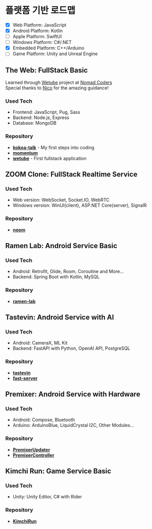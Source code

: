 # 플랫폼 기반 로드맵

- [x] Web Platform: JavaScript
- [x] Android Platform: Kotlin
- [ ] Apple Platform: SwiftUI
- [ ] Windows Platform: C#/.NET
- [x] Embedded Platform: C++/Arduino
- [ ] Game Platform: Unity and Unreal Engine

## The Web: FullStack Basic

Learned through [Wetube](https://github.com/yurucoder/wetube) project at [Nomad Coders](https://nomadcoders.co/wetube)  
Special thanks to [Nico](https://github.com/serranoarevalo) for the amazing guidance!

### Used Tech

- Frontend: JavaScript, Pug, Sass
- Backend: Node.js, Express
- Database: MongoDB

### Repository

- [**kokoa-talk**](https://github.com/yurucoder/kokoa-talk) - My first steps into coding
- [**momentum**](https://github.com/yurucoder/momentum)
- [**wetube**](https://github.com/yurucoder/wetube) - First fullstack application

## ZOOM Clone: FullStack Realtime Service

### Used Tech

- Web version: WebSocket, Socket.IO, WebRTC
- Windows version: WinUI(client), ASP.NET Core(server), SignalR

### Repository

- [**noom**](https://github.com/yurucoder/noom)

## Ramen Lab: Android Service Basic

### Used Tech

- Android: Retrofit, Glide, Room, Coroutine and More...
- Backend: Spring Boot with Kotlin, MySQL

### Repository

- [**ramen-lab**](https://github.com/yurucoder/ramen-lab)

## Tastevin: Android Service with AI

### Used Tech

- Android: CameraX, ML Kit
- Backend: FastAPI with Python, OpenAI API, PostgreSQL

### Repository

- [**tastevin**](https://github.com/yurucoder/tastevin)
- [**fast-server**](https://github.com/yurucoder/fast-server)

## Premixer: Android Service with Hardware

### Used Tech

- Android: Compose, Bluetooth
- Arduino: ArduinoBlue, LiquidCrystal I2C, Other Modules...

### Repository

- [**PremixerUpdater**](https://github.com/yurucoder/PremixerUpdater)
- [**PremixerController**](https://github.com/yurucoder/PremixerController)

## Kimchi Run: Game Service Basic

### Used Tech

- Unity: Unity Editor, C# with Rider

### Repository

- [**KimchiRun**](https://github.com/yurucoder/KimchiRun)
